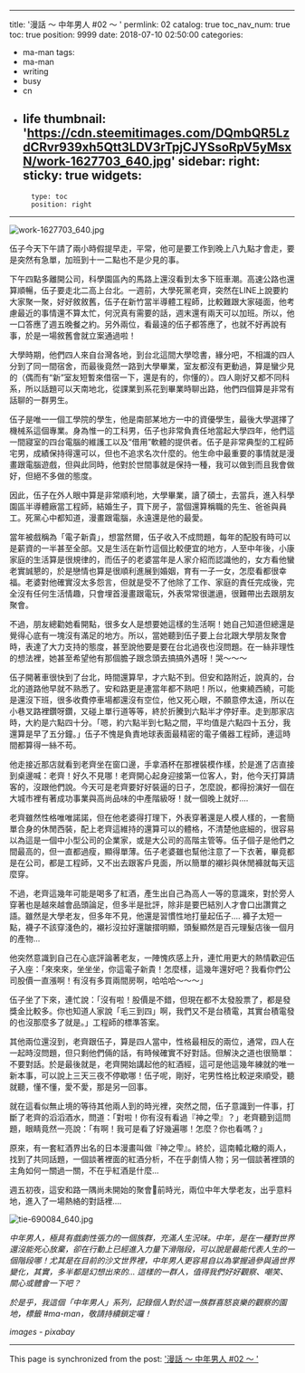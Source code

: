
---
title: '漫話 ～ 中年男人 #02 ～ '
permlink: 02
catalog: true
toc_nav_num: true
toc: true
position: 9999
date: 2018-07-10 02:50:00
categories:
- ma-man
tags:
- ma-man
- writing
- busy
- cn
- life
thumbnail: 'https://cdn.steemitimages.com/DQmbQR5LzdCRvr939xh5Qtt3LDV3rTpjCJYSsoRpV5yMsxN/work-1627703_640.jpg'
sidebar:
    right:
        sticky: true
widgets:
    -
        type: toc
        position: right
---


![work-1627703_640.jpg](https://cdn.steemitimages.com/DQmbQR5LzdCRvr939xh5Qtt3LDV3rTpjCJYSsoRpV5yMsxN/work-1627703_640.jpg)

伍子今天下午請了兩小時假提早走，平常，他可是要工作到晚上八九點才會走，要是突然有急單，加班到十一二點也不是少見的事。

下午四點多離開公司，科學園區內的馬路上還沒看到太多下班車潮。高速公路也還算順暢，伍子要走北二高上台北。一週前，大學死黨老齊，突然在LINE上說要約大家聚一聚，好好敘敘舊，伍子在新竹當半導體工程師，比較難跟大家碰面，他考慮最近的事情還不算太忙，何況真有需要的話，週末還有兩天可以加班。所以，他一口答應了週五晚餐之約。另外兩位，看最遠的伍子都答應了，也就不好再說有事，於是一場敘舊會就立案通過啦！

大學時期，他們四人來自台灣各地，到台北這間大學唸書，緣分吧，不相識的四人分到了同一間宿舍，而最後竟然一路到大學畢業，室友都沒有更動過，算是蠻少見的（偶而有“新”室友短暫來借宿一下，還是有的，你懂的）。四人剛好又都不同科系，所以話題可以天南地北，從課業到系花到畢業時聊出路，他們四個算是非常有話聊的一群男生。

伍子是唯一一個工學院的學生，他是南部某地方一中的資優學生，最後大學選擇了機械系這個專業。身為惟一的工科男，伍子也非常負責任地當起大學四年，他們這一間寢室的四台電腦的維護工以及“借用”軟體的提供者。伍子是非常典型的工程師宅男，成績保持得還可以，但也不追求名次什麼的。他生命中最重要的事情就是漫畫跟電腦遊戲，但與此同時，他對於世間事就是保持一種，我可以做到而且我會做好，但絕不多做的態度。

因此，伍子在外人眼中算是非常順利地，大學畢業，讀了碩士，去當兵，進入科學園區半導體廠當工程師，結婚生子，買下房子，當個還算稱職的先生、爸爸與員工。死黨心中都知道，漫畫跟電腦，永遠還是他的最愛。

當年被戲稱為「電子新貴」，想當然爾，伍子收入不成問題，每年的配股有時可以是薪資的一半甚至全部。又是生活在新竹這個比較便宜的地方，人至中年後，小康家庭的生活算是很規律的，而伍子的老婆當年是人家介紹而認識他的，女方看他蠻老實誠懇的，於是戀情也算是很順利進展到婚姻，育有一子一女，怎麼看都很幸福。老婆對他確實沒太多怨言，但就是受不了他除了工作、家庭的責任完成後，完全沒有任何生活情趣，只會埋首漫畫跟電玩，外表常常很邋遢，很難帶出去跟朋友聚會。

不過，朋友總勸她看開點，很多女人是想要她這樣的生活啊！她自己知道但總還是覺得心底有一塊沒有滿足的地方。所以，當她聽到伍子要上台北跟大學朋友聚會時，表達了大力支持的態度，甚至說他要是要在台北過夜也沒問題。在一絲非理性的想法裡，她甚至希望他有那個膽子跟念頭去搞搞外遇呀！哭～～～

伍子開著車很快到了台北，時間還算早，才六點不到。但安和路附近，說真的，台北的道路他早就不熟悉了。安和路更是連當年都不熟吧！所以，他東繞西繞，可能是還沒下班，很多收費停車場都還沒有空位，他又死心眼，不願意停太遠，所以在小巷叉路裡鑽呀鑽，又碰上單行道等等，終於折騰到六點半才停好車。走到那家店時，大約是六點四十分。「嗯，約六點半到七點之間，平均值是六點四十五分，我還算是早了五分鐘。」伍子不愧是負責地球表面最精密的電子儀器工程師，連這時間都算得一絲不苟。

他走接近那店就看到老齊坐在窗口邊，手拿酒杯在那裡裝模作樣，於是進了店直接到桌邊喊：老齊！好久不見哪！老齊開心起身迎接第一位客人，對，他今天打算請客的，沒跟他們說。今天可是老齊要好好裝逼的日子，怎麼說，都得扮演好一個在大城市裡有著成功事業與高尚品味的中產階級呀！就一個晚上就好....

老齊雖然性格唯唯諾諾，但在他老婆得打理下，外表穿著還是人模人樣的，一套簡單合身的休閒西裝，配上老齊這維持的還算可以的體格，不清楚他底細的，很容易以為這是一個中小型公司的企業家，或是大公司的高階主管等。伍子個子是他們之間最高的，但一直都過瘦，顯得單薄。伍子老婆雖也幫他注意了一下衣著，畢竟都是在公司，都是工程師，又不出去跟客戶見面，所以簡單的襯衫與休閒褲就每天這麼穿。


不過，老齊這幾年可能是喝多了紅酒，產生出自己為高人一等的意識來，對於旁人穿著也是越來越會品頭論足，但多半是批評，除非是要巴結別人才會口出讚賞之語。雖然是大學老友，但多年不見，他還是習慣性地打量起伍子.... 褲子太短一點，襪子不該穿淺色的，襯衫沒拉好還皺摺明顯，頭髮顯然是百元理髮店後一個月的產物... 

他突然意識到自己在心底評論著老友，一陣愧疚感上升，連忙用更大的熱情歡迎伍子入座：「來來來，坐坐坐，你這電子新貴！怎麼樣，這幾年還好吧？我看你們公司股價一直漲啊！有沒有多買兩間房啊，哈哈哈～～～」

伍子坐了下來，連忙說：「沒有啦！股價是不錯，但現在都不太發股票了，都是發獎金比較多。你也知道人家說「毛三到四」啊，我們又不是台積電，其實台積電發的也沒那麼多了就是。」工程師的標準答案。

其他兩位還沒到，老齊跟伍子，算是四人當中，性格最相反的兩位，通常，四人在一起時沒問題，但只剩他們倆的話，有時候確實不好對話。但解決之道也很簡單：不要對話。於是最後就是，老齊開始講起他的紅酒經，這可是他這幾年練就的唯一新本事，可以說上三天三夜不停歇哪！伍子呢，剛好，宅男性格比較逆來順受，聽就聽，懂不懂，愛不愛，那是另一回事。

就在這看似無止境的等待其他兩人到的時光裡，突然之間，伍子意識到一件事，打斷了老齊的滔滔酒水，問道：「對啦！你有沒有看過『神之雫』？」老齊聽到這問題，眼睛竟然一亮說：「有啊！我可是看了好幾遍哪！怎麼？你也看嗎？」

原來，有一套紅酒界出名的日本漫畫叫做『神之雫』。終於，這南轅北轍的兩人，找到了共同話題，一個談著裡面的紅酒分析，不在乎劇情人物；另一個談著裡頭的主角如何一關過一關，不在乎紅酒是什麼...

週五初夜，這安和路一隅尚未開始的聚會前時光，兩位中年大學老友，出乎意料地，進入了一場熱絡的對話裡....

![tie-690084_640.jpg](https://cdn.steemitimages.com/DQme6NtEwvmo4GsJsTJQV6Vc9BBH3zF13UYJDJReJLcxdRN/tie-690084_640.jpg)

*中年男人，極具有戲劇性張力的一個族群，充滿人生況味。中年，是在一種對世界還沒能死心放棄，卻在行動上已經進入力量下滑階段，可以說是最能代表人生的一個階段哪！尤其是在目前的沙文世界裡，中年男人更容易自以為掌握過參與過世界變化，其實，多半都是幻想出來的... 這樣的一群人，值得我們好好觀察、嘲笑、關心或體會一下吧？*

*於是乎，我這個「中年男人」系列，記錄個人對於這一族群喜怒哀樂的觀察的園地，標籤 #ma-man，敬請持續鎖定囉！*

*images - pixabay*

- - -

This page is synchronized from the post: ['漫話 ～ 中年男人 #02 ～ '](https://steemit.com/@deanliu/02)
